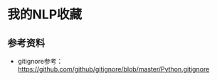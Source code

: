 # 我的NLP收藏

## 参考资料

- gitignore参考：<https://github.com/github/gitignore/blob/master/Python.gitignore>
